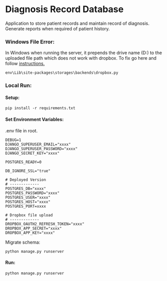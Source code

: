# Diagnosis Record Database

Application to store patient records and maintain record of diagnosis. Generate reports when required of patient history.

### Windows File Error:

In Windows when running the server, it prepends the drive name (D:) to the uploaded file path which does not work with dropbox.
To fix go here and follow [instructions.](https://stackoverflow.com/questions/55587089/django-storages-dropbox-stone-validators-validationerror)

    env\Lib\site-packages\storages\backends\dropbox.py

### Local Run:

#### Setup:

    pip install -r requirements.txt

#### Set Environment Variables:

.env file in root.

    DEBUG=1
    DJANGO_SUPERUSER_EMAIL="xxxx"
    DJANGO_SUPERUSER_PASSWORD="xxxx"
    DJANGO_SECRET_KEY="xxxx"

    POSTGRES_READY=0

    DB_IGNORE_SSL="true"

    # Deployed Version
    # -------------
    POSTGRES_DB="xxxx"
    POSTGRES_PASSWORD="xxxx"
    POSTGRES_USER="xxxx"
    POSTGRES_HOST="xxxx"
    POSTGRES_PORT=xxxx

    # Dropbox file upload
    # -------------
    DROPBOX_OAUTH2_REFRESH_TOKEN="xxxx"
    DROPBOX_APP_SECRET="xxxx"
    DROPBOX_APP_KEY="xxxx"


Migrate schema:

    python manage.py runserver

#### Run:

    python manage.py runserver